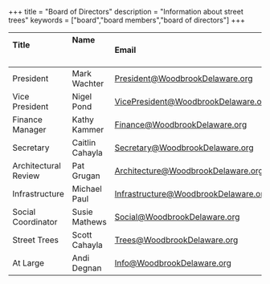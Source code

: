 +++
title = "Board of Directors"
description = "Information about street trees"
keywords = ["board","board members","board of directors"]
+++

| Title &nbsp; &nbsp; &nbsp; &nbsp; &nbsp; &nbsp; &nbsp; &nbsp; &nbsp; &nbsp; &nbsp; &nbsp; &nbsp; &nbsp; &nbsp; &nbsp; &nbsp; &nbsp; | Name &nbsp; &nbsp; &nbsp; &nbsp; &nbsp; &nbsp; &nbsp; &nbsp; &nbsp; &nbsp; &nbsp; &nbsp; | Email |
| :------- | :------- | :------- |
|President | Mark Wachter | President@WoodbrookDelaware.org |
|Vice President | Nigel Pond | VicePresident@WoodbrookDelaware.org |
|Finance Manager | Kathy Kammer | Finance@WoodbrookDelaware.org |
|Secretary | Caitlin Cahayla | Secretary@WoodbrookDelaware.org |
|Architectural Review  | Pat Grugan | Architecture@WoodbrookDelaware.org |
|Infrastructure | Michael Paul | Infrastructure@WoodbrookDelaware.org |
|Social Coordinator | Susie Mathews | Social@WoodbrookDelaware.org |
|Street Trees | Scott Cahayla | Trees@WoodbrookDelaware.org |
|At Large | Andi Degnan | Info@WoodbrookDelaware.org |

<br><br>
